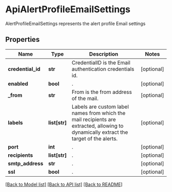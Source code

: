 # ApiAlertProfileEmailSettings

AlertProfileEmailSettings represents the alert profile Email settings

## Properties
Name | Type | Description | Notes
------------ | ------------- | ------------- | -------------
**credential_id** | **str** | CredentialID is the Email authentication credentials id.  | [optional] 
**enabled** | **bool** | .  | [optional] 
**_from** | **str** | From is the from address of the mail.  | [optional] 
**labels** | **list[str]** | Labels are custom label names from which the mail recipients are extracted, allowing to dynamically extract the target of the alerts.  | [optional] 
**port** | **int** | .  | [optional] 
**recipients** | **list[str]** | .  | [optional] 
**smtp_address** | **str** | .  | [optional] 
**ssl** | **bool** | .  | [optional] 

[[Back to Model list]](../README.md#documentation-for-models) [[Back to API list]](../README.md#documentation-for-api-endpoints) [[Back to README]](../README.md)


